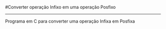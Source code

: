 #Converter operação Infixo em uma operação Posfixo
<hr>
Programa em C para converter uma operação Infixa em Posfixa
